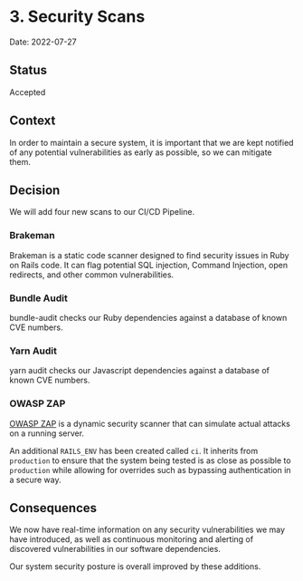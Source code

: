 # 3. Security Scans

Date: 2022-07-27

## Status

Accepted

## Context

In order to maintain a secure system, it is important that we are kept notified of any potential
vulnerabilities as early as possible, so we can mitigate them.

## Decision

We will add four new scans to our CI/CD Pipeline.

### Brakeman

Brakeman is a static code scanner designed to find security issues in Ruby on Rails code. It can flag
potential SQL injection, Command Injection, open redirects, and other common vulnerabilities.

### Bundle Audit

bundle-audit checks our Ruby dependencies against a database of known CVE numbers.

### Yarn Audit

yarn audit checks our Javascript dependencies against a database of known CVE numbers.

### OWASP ZAP

[OWASP ZAP](https://www.zaproxy.org/) is a dynamic security scanner that can simulate actual attacks on a running server.

An additional `RAILS_ENV` has been created called `ci`. It inherits from `production` to ensure
that the system being tested is as close as possible to `production` while allowing for overrides such
as bypassing authentication in a secure way.

## Consequences

We now have real-time information on any security vulnerabilities we may have introduced, as well as continuous
monitoring and alerting of discovered vulnerabilities in our software dependencies.

Our system security posture is overall improved by these additions.
